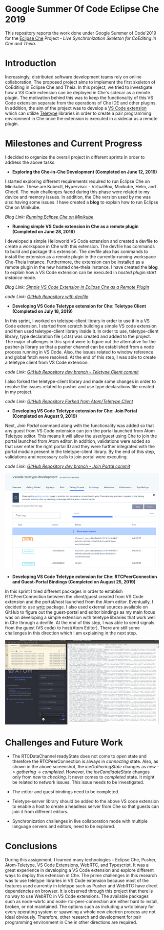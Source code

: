# Google Summer Of Code Eclipse Che 2019
This repository reports the work done under Google Summer of Code'2019 for the [Eclipse Che](https://www.eclipse.org/che/) Project - *Live Synchronization Skeleton for CoEditing in Che and Theia*.

# Introduction
Increasingly, distributed software development teams rely on online collaboration. The proposed project aims to implement the first skeleton of CoEditing in Eclipse Che and Theia. In this project, we tried to investigate how a VS Code extension can be deployed in Che's sidecar as a remote plugin. The motivation behind this was to keep the functionality of this VS Code extension separate from the operations of Che IDE and other plugins. In addition, the aim of the project was to develop a [VS Code extension](https://marketplace.visualstudio.com/) which can utilize [Teletype](https://github.com/atom/teletype) libraries in order to create a pair programming environment in Che once the extension is executed in a sidecar as a remote plugin.

# Milestones and Current Progress
I decided to organize the overall project in different sprints in order to address the above tasks.

+ **Exploring the Che-in-Che Development (Completed on June 12, 2019)**

I started exploring different requirements required to run Eclipse Che on Minikube. These are Kubectl, Hypervisor - VirtualBox, Minikube, Helm, and Chectl. The main challenges faced during this phase were related to my device and memory issues. In addition, the Che version used by me was also having some issues. I have created a **blog** to explain how to run Eclipse Che on Minikube.

*Blog Link: [Running Eclipse Che on Minikube](https://rijul5.github.io/EclipseChe/)*

+ **Running simple VS Code extension in Che as a remote plugin (Completed on June 28, 2019)**

I developed a simple Helloworld VS Code extension and created a devfile to create a workspace in Che with this extension. The devfile has commands to build and package this extension. The devfile also has commands to install the extension as a remote plugin in the currently-running workspace Che-Theia instance. Furthermore, the extension can be installed as a remote plugin in the new hosted che-theia instance. I have created the **blog** to explain how a VS Code extension can be executed in *hosted plugin:start instance* mode.

*Blog Link: [Simple VS Code Extension in Eclipse Che as a Remote Plugin](https://rijul5.github.io/HelloWorld/)*

*code Link: [GitHub Repository with devfile](https://github.com/Rijul5/vscode-extension-che)*

+ **Developing VS Code Teletype extension for Che: Teletype Client (Completed on July 18, 2019)**

In this sprint, I worked on teletype-client library in order to use it in a VS Code extension. I started from scratch building a simple VS code extension and then used teletype-client library inside it. In order to use, teletype-client library, type declaration file (.d.ts) was created and added to the project. The major challenges in this sprint were to figure out the alternative for the pusher-js library so that a pusher channel can be established from a node process running in VS Code. Also, the issues related to window reference and global fetch were resolved. At the end of this step, I was able to create a teletype client from VS Code extension. 

*code Link: [GitHub Repository dev branch - Teletype Client commit](https://github.com/Rijul5/vscode-teletype/commit/466409c245f211261088d2fa97e18794cf3aa9a8)*


I also forked the teletype-client library and made some changes in order to resolve the issues related to pusher and use type declarations file created in my project.

*code Link: [GitHub Repository Forked from Atom/Teletype Client](https://github.com/Rijul5/teletype-client)*

+ **Developing VS Code Teletype extension for Che: Join Portal (Completed on August 9, 2019)**

Next, *Join Portal* command along with the functionality was added so that any guest from VS Code extension can join the portal launched from Atom Teletype editor. This means it will allow the user/guest using Che to join the portal launched from Atom editor. In addition, validations were added so that user enter the right portal ID and they were further integrated with the portal module present in the teletype-client library. By the end of this step, validations and necessary calls to join portal were executing.

*code Link: [GitHub Repository dev branch - Join Portal commit](https://github.com/Rijul5/vscode-teletype/commit/cc570c7af8031ed8d83422a432526351dba562b5)*

<img src="images/Pusher-Debug-Console.png" alt="Debug Console of Pusher" class="inline"/>

+ **Developing VS Code Teletype extension for Che: RTCPeerConnection and Guest-Portal Bindings (Completed on August 25, 2019)**

In this sprint I tried different packages in order to establish RTCPeerConnection between the client/guest created from VS Code extension and the portal/host launched from the Atom editor. Eventually, I decided to use [wrtc](https://www.npmjs.com/package/wrtc) package. I also used external sources available on GitHub to figure out the guest-portal and editor bindings as my main focus was on developing a simple extension with teletype libraries that work well in Che through a devfile. At the end of this step, I was able to send signals from the guest (VS code) to host(Atom Editor). There are still some challenges in this direction which I am explaining in the next step.

<img src="images/events.png" alt="Events Received on Atom from VS Code guest" class="inline"/>

# Challenges and Future Work

+ The RTCDataChannel readyState does not come to *open* state and therefore the RTCPeerConnection is always in *connecting* state. Also, as shown in the above screenshot, the *iceGatheringState* changes as *new* -> *gathering* -> *completed*. However, the *iceCandidateState* changes only from *new* to *checking*. It never comes to *completed* state. It might be related to network issues. This issue needs to be investigated.

+ The editor and guest bindings need to be completed.

+ Teletype-server library should be added to the above VS code extension to enable a host to create a headless server from Che so that guests can join it from different editors.

+ Synchronization challenges in live collaboration mode with multiple language servers and editors, need to be explored.


# Conclusions
During this assignment, I learned many technologies - Eclipse Che, Pusher, Atom-Teletype, VS Code Extensions, WebRTC, and Typescript. It was a great experience in developing a VS Code extension and explore different ways to deploy this extension in Che. The prime challenges in this research was to use teletype libraries in VS Code extension because most of the features used currently in teletype such as Pusher and WebRTC have direct dependencies on browser. It is observed through this project that there is no way to use WebRTC in VS Code extensions. The available packages such as node-wbrtc and node-rtc-peer-connection are either hard to install, broken, or not maintained. The options such as including a wrtc binary for every operating system or spawning a whole new electron process are not ideal obviously. Therefore, other research and development for pair programming environment in Che in other directions are required.
